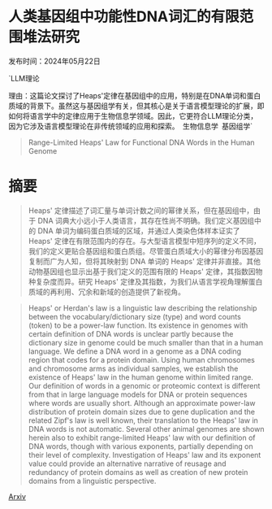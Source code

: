 # 人类基因组中功能性DNA词汇的有限范围堆法研究

发布时间：2024年05月22日

`LLM理论

理由：这篇论文探讨了Heaps'定律在基因组中的应用，特别是在DNA单词和蛋白质域的背景下。虽然这与基因组学有关，但其核心是关于语言模型理论的扩展，即如何将语言学中的定律应用于生物信息学领域。因此，它更符合LLM理论分类，因为它涉及语言模型理论在非传统领域的应用和探索。` `生物信息学` `基因组学`

> Range-Limited Heaps' Law for Functional DNA Words in the Human Genome

# 摘要

> Heaps' 定律描述了词汇量与单词计数之间的幂律关系，但在基因组中，由于 DNA 词典大小远小于人类语言，其存在性尚不明确。我们定义基因组中的 DNA 单词为编码蛋白质域的区域，并通过人类染色体样本证实了 Heaps' 定律在有限范围内的存在。与大型语言模型中短序列的定义不同，我们的定义更贴合基因组和蛋白质组。尽管蛋白质域大小的幂律分布因基因复制而广为人知，但将其映射到 DNA 单词的 Heaps' 定律并非直接。其他动物基因组也显示出基于我们定义的范围有限的 Heaps' 定律，其指数因物种复杂度而异。研究 Heaps' 定律及其指数，为我们从语言学视角理解蛋白质域的再利用、冗余和新域的创造提供了新视角。

> Heaps' or Herdan's law is a linguistic law describing the relationship between the vocabulary/dictionary size (type) and word counts (token) to be a power-law function. Its existence in genomes with certain definition of DNA words is unclear partly because the dictionary size in genome could be much smaller than that in a human language. We define a DNA word in a genome as a DNA coding region that codes for a protein domain. Using human chromosomes and chromosome arms as individual samples, we establish the existence of Heaps' law in the human genome within limited range. Our definition of words in a genomic or proteomic context is different from that in large language models for DNA or protein sequences where words are usually short. Although an approximate power-law distribution of protein domain sizes due to gene duplication and the related Zipf's law is well known, their translation to the Heaps' law in DNA words is not automatic. Several other animal genomes are shown herein also to exhibit range-limited Heaps' law with our definition of DNA words, though with various exponents, partially depending on their level of complexity. Investigation of Heaps' law and its exponent value could provide an alternative narrative of reusage and redundancy of protein domains as well as creation of new protein domains from a linguistic perspective.

[Arxiv](https://arxiv.org/abs/2405.13825)